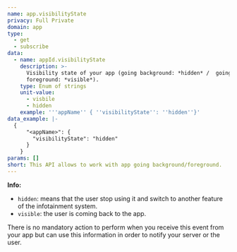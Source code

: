 ```yaml
---
name: app.visibilityState
privacy: Full Private
domain: app
type:
  - get
  - subscribe
data:
  - name: appId.visibilityState
    description: >-
      Visibility state of your app (going background: *hidden* /  going
      foreground: *visible*).
    type: Enum of strings
    unit-value:
      - visbile
      - hidden
    example: '''appName'' { ''visibilityState'': ''hidden''}'
data_example: |-
  {
      "<appName>": {
        "visibilityState": "hidden"
      }
    }
params: []
short: This API allows to work with app going background/foreground.
---
```


**Info:**
- `hidden`: means that the user stop using it and switch to another feature of the infotainment system.
- `visible`: the user is coming back to the app.

There is no mandatory action to perform when you receive this event from your app but can use this information in order to notify your server or the user.
